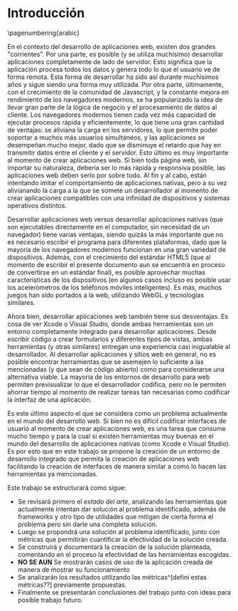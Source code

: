 # Introducción

<!-- Start numbering with arabic numbers now -->

\pagenumbering{arabic}

<!-- This numbering thing has to go here in order for it to work ok, otherwise it just stays with roman numbers -->

En el contexto del desarrollo de aplicaciones web, existen dos grandes "corrientes". Por una parte, es posible (y se utiliza muchísimo) desarrollar aplicaciones completamente de lado de servidor. Esto significa que la aplicación procesa todos los datos y genera todo lo que el usuario ve de forma remota. Esta forma de desarrollar ha sido así durante muchísimos años y sigue siendo una forma muy utilizada. Por otra parte, últimamente, con el crecimiento de la comunidad de Javascript, y la constante mejora en rendimiento de los navegadores modernos, se ha popularizado la idea de llevar gran parte de la lógica de negocio y el procesamiento de datos al cliente. Los navegadores modernos tienen cada vez más capacidad de ejecutar procesos rápida y eficientemente, lo que tiene una gran cantidad de ventajas: se aliviana la carga en los servidores, lo que permite poder soportar a muchos más usuarios simultáneos, y las aplicaciones se desempeñan mucho mejor, dado que se disminuye el retardo que hay en transmitir datos entre el cliente y el servidor. Esto último es muy importante al momento de crear aplicaciones web. Si bien toda página web, sin importar su naturaleza, debería ser lo más rápida y responsiva posible, las aplicaciones web deben serlo por sobre todo. Al fin y al cabo, están intentando imitar el comportamiento de aplicaciones nativas, pero a su vez alivianando la carga a la que se somete un desarrollador al momento de crear aplicaciones compatibles con una infinidad de dispositivos y sistemas operativos distintos.

Desarrollar aplicaciones web versus desarrollar aplicaciones nativas (que son ejecutables directamente en el computador, sin necesidad de un navegador) tiene varias ventajas, siendo quizás la más importante que no es necesario escribir el programa para diferentes plataformas, dado que la mayoría de los navegadores modernos funcionan en una gran variedad de dispositivos. Además, con el crecimiento del estándar HTML5 (que al momento de escribir el presente documento aun se encuentra en proceso de convertirse en un estándar final), es posible aprovechar muchas características de los dispositivos (en algunos casos incluso es posible usar los acelerómetros de los teléfonos móviles inteligentes). Es más, muchos juegos han sido portados a la web, utilizando WebGL y tecnologías similares.

Ahora bien, desarrollar aplicaciones web también tiene sus desventajas. Es cosa de ver Xcode o Visual Studio, donde ambas herramientas son un entorno completamente integrado para desarrollar aplicaciones. Desde escribir código a crear formularios y diferentes tipos de vistas, ambas herramientas (y otras similares) entregan una experiencia casi inigualable al desarrollador. Al desarrollar aplicaciones y sitios web en general, no es posible encontrar herramientas que se asemejen lo suficiente a las mencionadas (y que sean de código abierto) como para considerarse una alternativa viable. La mayoría de los entornos de desarrollo para web permiten previsualizar lo que el desarrollador codifica, pero no le permiten ahorrar tiempo al momento de realizar tareas tan necesarias como codificar la interfaz de una aplicación.

Es este último aspecto el que se considera como un problema actualmente en el mundo del desarrollo web. Si bien no es difícil codificar interfaces de usuario al momento de crear aplicaciones web, es una tarea que consume mucho tiempo y para la cual sí existen herramientas muy buenas en el mundo del desarrollo de aplicaciones nativas (como Xcode o Visual Studio). Es por esto que en este trabajo se propone la creación de un entorno de desarrollo integrado que permita la creación de aplicaciones web facilitando la creación de interfaces de manera similar a como lo hacen las herramientas ya mencionadas.

Este trabajo se estructurará como sigue:

- Se revisará primero el *estado del arte*, analizando las herramientas que actualmente intentan dar solución al problema identificado, además de frameworks y otro tipo de utilidades que mitigan de cierta forma el problema pero sin darle una completa solución.
- Luego se propondrá una solución al problema identificado, junto con métricas que permitirán cuantificar la efectividad de la solución creada.
- Se construirá y documentará la creación de la solución planteada, comentando en el proceso la efectividad de las herramientas escogidas.
- **NO SE AUN** Se mostrarán casos de uso de la aplicación creada de manera de mostrar su funcionamiento
- Se analizarán los resultados utilizando las métricas^[definí estas métricas??] previamente propuestas.
- Finalmente se presentarán conclusiones del trabajo junto con ideas para posible trabajo futuro.